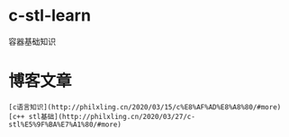 # c-stl-learn
容器基础知识
# 博客文章
```
[c语言知识](http://philxling.cn/2020/03/15/c%E8%AF%AD%E8%A8%80/#more)
[c++ stl基础](http://philxling.cn/2020/03/27/c-stl%E5%9F%BA%E7%A1%80/#more)
```

